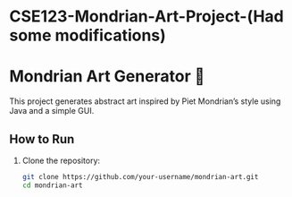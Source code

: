 # CSE123-Mondrian-Art-Project-(Had some modifications)
# Mondrian Art Generator 🎨

This project generates abstract art inspired by Piet Mondrian’s style using Java and a simple GUI. 

## How to Run

1. Clone the repository:
   ```bash
   git clone https://github.com/your-username/mondrian-art.git
   cd mondrian-art
